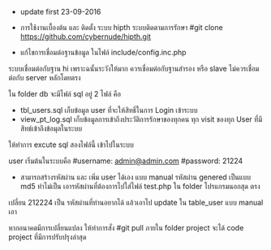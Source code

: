 - update first 23-09-2016
- การใช้งานเบื้องต้น และ ติดตั้ง ระบบ hipth ระบบติดตามการรักษา 
#git clone https://github.com/cybernude/hipth.git

- แก้ไขการเชื่อมต่อฐานข้อมูล ในไฟล์ include/config.inc.php

ระบบเชื่อมต่อกับฐาน hi เพราะฉนั้นระวังให้มาก ควรเชื่อมต่อกับฐานสำรอง หรือ slave ไม่ควรเชื่อมต่อกับ server หลักโดยตรง

ใน folder db จะมีไฟล์ sql อยู่ 2 ไฟล์ คือ
- tbl_users.sql  เก็บข้อมูล user ที่จะให้สิทธิ์ในการ Login เข้าระบบ
- view_pt_log.sql เก็บข้อมูลการเข้าถึงประวัติการรักษาของทุกคน ทุก visit ของทุก User ที่มีสิทธ์เข้าถึงข้อมุลในระบบ

ให้ทำการ excute sql สองไฟล์นี้ เข้าไปในระบบ 

user เริ่มต้นในระบบคือ
#username: admin@admin.com
#password: 21224

- สามารถสร้างรหัสผ่าน และ เพิ่ม user ได้เอง แบบ manual รหัสผ่าน genered เป็นแบบ md5 ทำไม่เป็น เอารหัสผ่านที่ต้องการไปใส่ไฟล์ test.php ใน  folder โปรแกรมนอกสุด ตรง

<?php
  echo md5("212224");
?>

เปลี่ยน 212224 เป็น รหัสผ่านที่ท่านอยากได้ แล้วเอาไป update ใน table_user แบบ manual เอา

หากอนาคตมีการเปลี่ยนแปลง ให้ทำการสั่ง
#git pull 
ภายใน folder project จะได้ code project ที่มีการปรับปรุงล่าสุด


